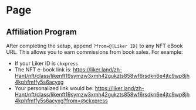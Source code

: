 # Page

## Affiliation Program

After completing the setup, append `?from=@[Liker ID]` to any NFT eBook URL. This allows you to earn commissions from book sales. For example:

* If your Liker ID is `ckxpress`
* The NFT e-book link is: https://liker.land/zh-Hant/nft/class/likenft19symzw3xmh42gukzts858wf6rsdkn6e4jtc9wp8jh4kphfmffy5s6acyxg
* Your personalized link would be: https://liker.land/zh-Hant/nft/class/likenft19symzw3xmh42gukzts858wf6rsdkn6e4jtc9wp8jh4kphfmffy5s6acyxg?from=@ckxpress
